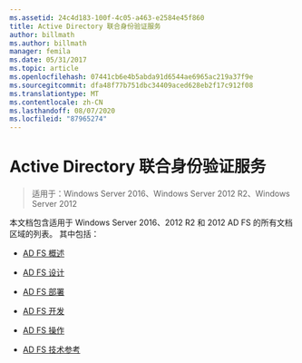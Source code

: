 ```yaml
---
ms.assetid: 24c4d183-100f-4c05-a463-e2584e45f860
title: Active Directory 联合身份验证服务
author: billmath
ms.author: billmath
manager: femila
ms.date: 05/31/2017
ms.topic: article
ms.openlocfilehash: 07441cb6e4b5abda91d6544ae6965ac219a37f9e
ms.sourcegitcommit: dfa48f77b751dbc34409aced628eb2f17c912f08
ms.translationtype: MT
ms.contentlocale: zh-CN
ms.lasthandoff: 08/07/2020
ms.locfileid: "87965274"
---
```

# <a name="active-directory-federation-services"></a>Active Directory 联合身份验证服务

>适用于：Windows Server 2016、Windows Server 2012 R2、Windows Server 2012

本文档包含适用于 Windows Server 2016、2012 R2 和 2012 AD FS 的所有文档区域的列表。  其中包括：

* [AD FS 概述](./ad-fs/ad-fs-overview.md)

* [AD FS 设计](ad-fs/AD-FS-Design.md)

* [AD FS 部署](ad-fs/AD-FS-Deployment.md)

* [AD FS 开发](ad-fs/AD-FS-Development.md)

* [AD FS 操作](./ad-fs/ad-fs-operations.md)

* [AD FS 技术参考](ad-fs/AD-FS-Technical-Reference.md)

